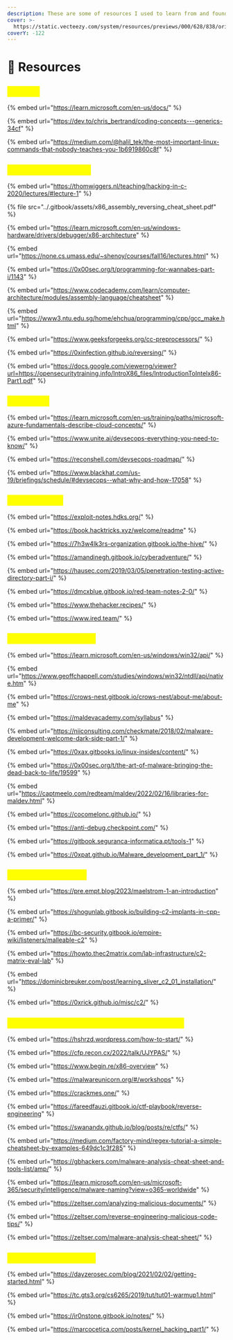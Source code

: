 ```yaml
---
description: These are some of resources I used to learn from and found them helpful.
cover: >-
  https://static.vecteezy.com/system/resources/previews/000/628/838/original/vector-abstract-background-with-particle-wave-design.jpg
coverY: -122
---
```


# 🍷 Resources

## <mark style="color:yellow;">`General`</mark>

{% embed url="https://learn.microsoft.com/en-us/docs/" %}

{% embed url="https://dev.to/chris_bertrand/coding-concepts---generics-34cf" %}

{% embed url="https://medium.com/@halil_tek/the-most-important-linux-commands-that-nobody-teaches-you-1b6919860c8f" %}

## <mark style="color:yellow;">`Low Level Learning`</mark>

{% embed url="https://thomwiggers.nl/teaching/hacking-in-c-2020/lectures/#lecture-1" %}

{% file src="../.gitbook/assets/x86_assembly_reversing_cheat_sheet.pdf" %}

{% embed url="https://learn.microsoft.com/en-us/windows-hardware/drivers/debugger/x86-architecture" %}

{% embed url="https://none.cs.umass.edu/~shenoy/courses/fall16/lectures.html" %}

{% embed url="https://0x00sec.org/t/programming-for-wannabes-part-i/1143" %}

{% embed url="https://www.codecademy.com/learn/computer-architecture/modules/assembly-language/cheatsheet" %}

{% embed url="https://www3.ntu.edu.sg/home/ehchua/programming/cpp/gcc_make.html" %}

{% embed url="https://www.geeksforgeeks.org/cc-preprocessors/" %}

{% embed url="https://0xinfection.github.io/reversing/" %}

{% embed url="https://docs.google.com/viewerng/viewer?url=https://opensecuritytraining.info/IntroX86_files/IntroductionToIntelx86-Part1.pdf" %}

## <mark style="color:yellow;">`DevSecOps`</mark>

{% embed url="https://learn.microsoft.com/en-us/training/paths/microsoft-azure-fundamentals-describe-cloud-concepts/" %}

{% embed url="https://www.unite.ai/devsecops-everything-you-need-to-know/" %}

{% embed url="https://reconshell.com/devsecops-roadmap/" %}

{% embed url="https://www.blackhat.com/us-19/briefings/schedule/#devsecops--what-why-and-how-17058" %}

## <mark style="color:yellow;">`Red Team Ops`</mark>

{% embed url="https://exploit-notes.hdks.org/" %}

{% embed url="https://book.hacktricks.xyz/welcome/readme" %}

{% embed url="https://7h3w4lk3rs-organization.gitbook.io/the-hive/" %}

{% embed url="https://amandinegh.gitbook.io/cyberadventure/" %}

{% embed url="https://hausec.com/2019/03/05/penetration-testing-active-directory-part-i/" %}

{% embed url="https://dmcxblue.gitbook.io/red-team-notes-2-0/" %}

{% embed url="https://www.thehacker.recipes/" %}

{% embed url="https://www.ired.team/" %}

## <mark style="color:yellow;">`Malware Development`</mark>

{% embed url="https://learn.microsoft.com/en-us/windows/win32/api/" %}

{% embed url="https://www.geoffchappell.com/studies/windows/win32/ntdll/api/native.htm" %}

{% embed url="https://crows-nest.gitbook.io/crows-nest/about-me/about-me" %}

{% embed url="https://maldevacademy.com/syllabus" %}

{% embed url="https://niiconsulting.com/checkmate/2018/02/malware-development-welcome-dark-side-part-1/" %}

{% embed url="https://0xax.gitbooks.io/linux-insides/content/" %}

{% embed url="https://0x00sec.org/t/the-art-of-malware-bringing-the-dead-back-to-life/19599" %}

{% embed url="https://captmeelo.com/redteam/maldev/2022/02/16/libraries-for-maldev.html" %}

{% embed url="https://cocomelonc.github.io/" %}

{% embed url="https://anti-debug.checkpoint.com/" %}

{% embed url="https://gitbook.seguranca-informatica.pt/tools-1" %}

{% embed url="https://0xpat.github.io/Malware_development_part_1/" %}

## <mark style="color:yellow;">`Command & Control`</mark>

{% embed url="https://pre.empt.blog/2023/maelstrom-1-an-introduction" %}

{% embed url="https://shogunlab.gitbook.io/building-c2-implants-in-cpp-a-primer/" %}

{% embed url="https://bc-security.gitbook.io/empire-wiki/listeners/malleable-c2" %}

{% embed url="https://howto.thec2matrix.com/lab-infrastructure/c2-matrix-eval-lab" %}

{% embed url="https://dominicbreuker.com/post/learning_sliver_c2_01_installation/" %}

{% embed url="https://0xrick.github.io/misc/c2/" %}

## <mark style="color:yellow;">`Reverse Engineering & Malware Analysis`</mark>

{% embed url="https://hshrzd.wordpress.com/how-to-start/" %}

{% embed url="https://cfp.recon.cx/2022/talk/UJYPAS/" %}

{% embed url="https://www.begin.re/x86-overview" %}

{% embed url="https://malwareunicorn.org/#/workshops" %}

{% embed url="https://crackmes.one/" %}

{% embed url="https://fareedfauzi.gitbook.io/ctf-playbook/reverse-engineering" %}

{% embed url="https://swanandx.github.io/blog/posts/re/ctfs/" %}

{% embed url="https://medium.com/factory-mind/regex-tutorial-a-simple-cheatsheet-by-examples-649dc1c3f285" %}

{% embed url="https://gbhackers.com/malware-analysis-cheat-sheet-and-tools-list/amp/" %}

{% embed url="https://learn.microsoft.com/en-us/microsoft-365/security/intelligence/malware-naming?view=o365-worldwide" %}

{% embed url="https://zeltser.com/analyzing-malicious-documents/" %}

{% embed url="https://zeltser.com/reverse-engineering-malicious-code-tips/" %}

{% embed url="https://zeltser.com/malware-analysis-cheat-sheet/" %}



## <mark style="color:yellow;">`Exploit Development`</mark>

{% embed url="https://dayzerosec.com/blog/2021/02/02/getting-started.html" %}

{% embed url="https://tc.gts3.org/cs6265/2019/tut/tut01-warmup1.html" %}

{% embed url="https://ir0nstone.gitbook.io/notes/" %}

{% embed url="https://marcocetica.com/posts/kernel_hacking_part1/" %}
